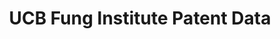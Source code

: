 ---
bigquery: https://console.cloud.google.com/bigquery?p=erudite-marker-539&d=JEMS16&page=dataset
citation: Balsmeier, B., Assaf, M., Chesebro, T., Fierro, G., Johnson, K., Johnson,
  S., Li, G., W.S. Lueck, O’Reagan, D., Yeh, W., Zang, G., Fleming, L. “Machine learning
  and natural language processing applied to the patent corpus.” Forthcoming at Journal
  of Economics and Management Strategy.
contributors: Balsmeier, B., Assaf, M., Chesebro, T., Fierro, G., Johnson, K., Johnson,
  S., Li, G., W.S. Lueck, O’Reagan, D., Yeh, W., Zang, G., Fleming, L.
cost: None
description: 'Drawing upon recent advances in machine learning and natural language
  processing, we introduce new tools that automatically ingest, parse, disambiguate
  and build an updated database using United States patent data. The tools identify
  unique inventor, assignee, and location entities mentioned on each granted US patent
  from 1976 to 2016. We describe data flow, algorithms, user interfaces, descriptive
  statistics, a novelty measure based on the first appearance of a word in the patent
  corpus, and an automated co-inventor network mapping tool. '
documentation: https://funginstitute.berkeley.edu/wp-content/uploads/2016/11/Machine_learning_and_natural_language_processing_on_the_patent_corpus.pdf
last_edit: Mon, 04 Apr 2022 19:12:10 GMT
location: https://console.cloud.google.com/marketplace/product/google_patents_public_datasets/ucb-fung-patent
related_publications: ' https://doi.org/10.1111/jems.12259'
schema_fields: '[''Geography'', ''CPC_Layer_2'', ''GovernmentInterests'', ''Sequence'',
  ''FutureUse'', ''CountryCodeOrNPL_cited'', ''pdpass'', ''Word'', ''string_field_2'',
  ''string_field_1'', ''IssueDate'', ''PatentNo'', ''Self_Citation_Flag'', ''Abstract'',
  ''CurrentUse'', ''assignee_disambiguated'', ''PatentNo_citing'', ''Type'', ''CPC_Full'',
  ''Company'', ''ApplDate'', ''PatentNoOrNPL_cited'', ''sequence'', ''FirstMiddleName'',
  ''LawFirm'', ''LastName'', ''id'', ''AssistExaminer'', ''City'', ''Title'', ''int64_field_0'',
  ''PrimaryExaminer'', ''State'', ''CPC_Layer_1'', ''ApplNo'', ''InventorID'', ''FullName'',
  ''InventorFullname'', ''FamilyID'', ''Country'']'
shortname: ucb_fung
tags:
- patents
- machine learning
- disambiguation
- metrics
- novelty
terms_of_use: Creative Commons Attribution 4.0 International license
timeframe: 1976-2016
title: UCB Fung Institute Patent Data
uuid: e3d20ecd-fa26-4572-9c1f-2b26aa47e15d
---